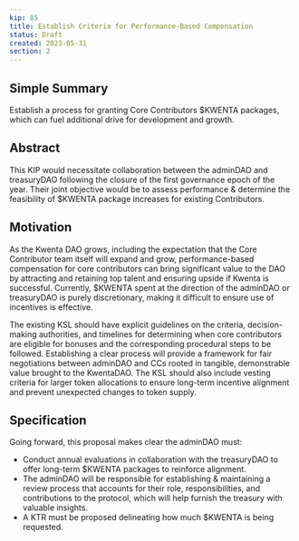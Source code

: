```yaml
---
kip: 85
title: Establish Criteria for Performance-Based Compensation
status: Draft
created: 2023-05-31
section: 2
---
```


## Simple Summary
Establish a process for granting Core Contributors $KWENTA packages, which can fuel additional drive for development and growth.

## Abstract
This KIP would necessitate collaboration between the adminDAO and treasuryDAO following the closure of the first governance epoch of the year. Their joint objective would be to assess performance & determine the feasibility of $KWENTA package increases for existing Contributors.

## Motivation
As the Kwenta DAO grows, including the expectation that the Core Contributor team itself will expand and grow, performance-based compensation for core contributors can bring significant value to the DAO by attracting and retaining top talent and ensuring upside if Kwenta is successful. Currently, $KWENTA spent at the direction of the adminDAO or treasuryDAO is purely discretionary, making it difficult to ensure use of incentives is effective.

The existing KSL should have explicit guidelines on the criteria, decision-making authorities, and timelines for determining when core contributors are eligible for bonuses and the corresponding procedural steps to be followed. Establishing a clear process will provide a framework for fair negotiations between adminDAO and CCs rooted in tangible, demonstrable value brought to the KwentaDAO. The KSL should also include vesting criteria for larger token allocations to ensure long-term incentive alignment and prevent unexpected changes to token supply.

## Specification
Going forward, this proposal makes clear the adminDAO must:

- Conduct annual evaluations in collaboration with the treasuryDAO to offer long-term $KWENTA packages to reinforce alignment. 
- The adminDAO will be responsible for establishing & maintaining a review process that accounts for their role, responsibilities, and contributions to the protocol, which will help furnish the treasury with valuable insights.
- A KTR must be proposed delineating how much $KWENTA is being requested.

